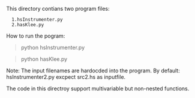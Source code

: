 This directory contians two program files:

      1.hsInstrumenter.py
      2.hasKlee.py
      
How to run the pogram:

> python hsInstrumenter.py

> python hasKlee.py

Note: The input filenames are hardocded into the program. By default: hsInstrumenter2.py excpect src2.hs as inputfile.

The code in this directroy support multivariable but non-nested functions.
